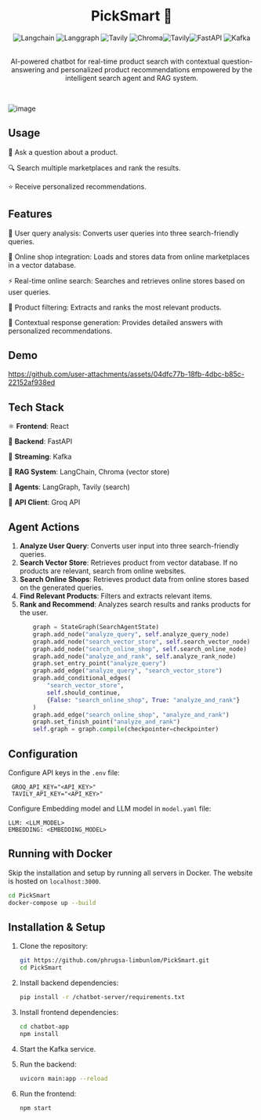 <h1 align="center"> PickSmart 🛒 </h1>
<div align="center">
<img alt="Langchain" src="https://img.shields.io/badge/-Langchain-013243?style=flat&logo=langchain&logoColor=white"> <img alt="Langgraph" src="https://img.shields.io/badge/-Langgraph-013243?style=flat&logo=Langgraph&logoColor=white"> <img alt="Tavily" src="https://img.shields.io/badge/-Tavily-231F20?style=flat&logo=Tavily&logoColor=white"> <img alt="Chroma" src="https://img.shields.io/badge/-Chroma-231F20?style=flat&logo=chroma&logoColor=white"><img alt="Tavily" src="https://img.shields.io/badge/-Groq-231F20?style=flat&logo=Groq&logoColor=white"><img alt="FastAPI" src="https://img.shields.io/badge/-Fastapi-009688?style=flat&logo=Fastapi&logoColor=white"> <img alt="Kafka" src="https://img.shields.io/badge/-Kafka-231F20?style=flat&logo=kafka&logoColor=white">
</div>
<br>
<p align="center">
AI-powered chatbot for real-time product search with contextual question-answering and personalized product recommendations empowered by the intelligent search agent and RAG system.
</p>
<br>

![image](https://github.com/user-attachments/assets/01c8e4f4-d6ab-4b3d-b63f-1e692f0cc24c)

## Usage
💬 Ask a question about a product.

🔍 Search multiple marketplaces and rank the results.

⭐ Receive personalized recommendations.

## Features
🧠 User query analysis: Converts user queries into three search-friendly queries.

🛒 Online shop integration: Loads and stores data from online marketplaces in a vector database.

⚡ Real-time online search: Searches and retrieves online stores based on user queries.

🎯 Product filtering: Extracts and ranks the most relevant products.

💬 Contextual response generation: Provides detailed answers with personalized recommendations.

## Demo

https://github.com/user-attachments/assets/04dfc77b-18fb-4dbc-b85c-22152af938ed

## Tech Stack
⚛️ **Frontend**: React

🚀 **Backend**: FastAPI

🔄 **Streaming**: Kafka

🧠 **RAG System**: LangChain, Chroma (vector store)

🤖 **Agents**: LangGraph, Tavily (search)

📡 **API Client**: Groq API

## Agent Actions
1. **Analyze User Query**: Converts user input into three search-friendly queries.  
2. **Search Vector Store**: Retrieves product from vector database. If no products are relevant, search from online websites.
3. **Search Online Shops**: Retrieves product data from online stores based on the generated queries.  
4. **Find Relevant Products**: Filters and extracts relevant items.  
5. **Rank and Recommend**: Analyzes search results and ranks products for the user.

 ```python
        graph = StateGraph(SearchAgentState)
        graph.add_node("analyze_query", self.analyze_query_node)
        graph.add_node("search_vector_store", self.search_vector_node)
        graph.add_node("search_online_shop", self.search_online_node)
        graph.add_node("analyze_and_rank", self.analyze_rank_node)
        graph.set_entry_point("analyze_query")
        graph.add_edge("analyze_query", "search_vector_store")
        graph.add_conditional_edges(
            "search_vector_store",
            self.should_continue,
            {False: "search_online_shop", True: "analyze_and_rank"}
        )
        graph.add_edge("search_online_shop", "analyze_and_rank")
        graph.set_finish_point("analyze_and_rank")
        self.graph = graph.compile(checkpointer=checkpointer)
 ```

## Configuration

Configure API keys in the `.env` file:
   ```env
    GROQ_API_KEY="<API_KEY>"
    TAVILY_API_KEY="<API_KEY>"
   ```
Configure Embedding model and LLM model in `model.yaml` file:
   ```env
   LLM: <LLM_MODEL>
   EMBEDDING: <EMBEDDING_MODEL>
   ```

## Running with Docker

Skip the installation and setup by running all servers in Docker. The website is hosted on `localhost:3000`.

```bash
cd PickSmart
docker-compose up --build
```


## Installation & Setup
1. Clone the repository:
   ```bash
   git https://github.com/phrugsa-limbunlom/PickSmart.git
   cd PickSmart
   ```

2. Install backend dependencies:
   ```bash
   pip install -r /chatbot-server/requirements.txt
   ```

3. Install frontend dependencies:
   ```bash
   cd chatbot-app
   npm install
   ```

4. Start the Kafka service.


5. Run the backend:
   ```bash
   uvicorn main:app --reload
   ```

6. Run the frontend:
   ```bash
   npm start
   ```
